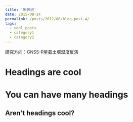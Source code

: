 ```yaml
---
title: '宋世纪'
date: 2015-08-14
permalink: /posts/2012/08/blog-post-4/
tags:
  - cool posts
  - category1
  - category2
---
```


研究方向：GNSS-R星载土壤湿度反演

Headings are cool
======

You can have many headings
======

Aren't headings cool?
------